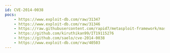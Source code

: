 ```yaml
---
id: CVE-2014-0038
pocs:
    - https://www.exploit-db.com/raw/31347
    - https://www.exploit-db.com/raw/31346
    - https://raw.githubusercontent.com/rapid7/metasploit-framework/master/modules/exploits/linux/local/recvmmsg_priv_esc.rb
    - https://github.com/kiruthikan99/IT19115276
    - https://github.com/saelo/cve-2014-0038
    - https://www.exploit-db.com/raw/40503
---
```

